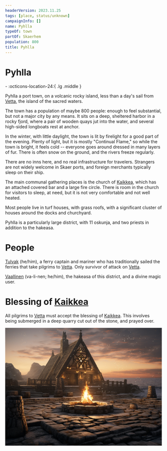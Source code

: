 ```yaml
---
headerVersion: 2023.11.25
tags: [place, status/unknown]
campaignInfo: []
name: Pyhlla
typeOf: town
partOf: Skaerhem
population: 800
title: Pyhlla
---
```

# Pyhlla
<div class="grid cards ext-narrow-margin ext-one-column" markdown>
-    :octicons-location-24:{ .lg .middle }   
</div>


Pyhlla a port town, on a volcanic rocky island, less than a day's sail from [Vetta](<./vetta.md>), the island of the sacred waters. 

The town has a population of maybe 800 people: enough to feel substantial, but not a major city by any means. It sits on a deep, sheltered harbor in a rocky fjord, where a pair of wooden quays jut into the water, and several high-sided longboats rest at anchor. 

In the winter, with little daylight, the town is lit by firelight for a good part of the evening. Plenty of light, but it is mostly "Continual Flame," so while the town is bright, it feels cold -- everyone goes around dressed in many layers of fur. There is often snow on the ground, and the rivers freeze regularly. 

There are no inns here, and no real infrastructure for travelers. Strangers are not widely welcome in Skaer ports, and foreign merchants typically sleep on their ship.

The main communal gathering places is the church of [Kaikkea](<../../../cosmology/gods/incorporeal-gods/kaikkea.md>), which has an attached covered bar and a large fire circle. There is room in the church for visitors to sleep, at need, but it is not very comfortable and not well heated. 

Most people live in turf houses, with grass roofs, with a significant cluster of houses around the docks and churchyard.

Pyhlla is a particularly large district, with 11 oskunja, and two priests in addition to the hakeasa. 
# People

[Tulvak](<../../../people/skaer/tulvak.md>) (he/him), a ferry captain and mariner who has traditionally sailed the ferries that take pilgrims to [Vetta](<./vetta.md>). Only survivor of attack on [Vetta](<./vetta.md>).

[Vaallinen](<../../../people/skaer/vaallinen.md>) (va-li-nen; he/him), the hakeasa of this district, and a divine magic user.



# Blessing of [Kaikkea](<../../../cosmology/gods/incorporeal-gods/kaikkea.md>)

All pilgrims to [Vetta](<./vetta.md>) must accept the blessing of [Kaikkea](<../../../cosmology/gods/incorporeal-gods/kaikkea.md>). This involves being submerged in a deep quarry cut out of the stone, and prayed over. 



![Pyhlla Village Church](../../../assets/pyhlla-village-church.png)